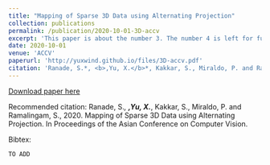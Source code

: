 ```yaml
---
title: "Mapping of Sparse 3D Data using Alternating Projection"
collection: publications
permalink: /publication/2020-10-01-3D-accv
excerpt: 'This paper is about the number 3. The number 4 is left for future work.'
date: 2020-10-01
venue: 'ACCV'
paperurl: 'http://yuxwind.github.io/files/3D-accv.pdf'
citation: 'Ranade, S.*, <b>,Yu, X.</b>*, Kakkar, S., Miraldo, P. and Ramalingam, S., 2020. Mapping of Sparse 3D Data using Alternating Projection. In Proceedings of the Asian Conference on Computer Vision.'
---
```


[Download paper here](http://yuxwind.github.io/files/3D-accv.pdf)

Recommended citation:
Ranade, S.*, <b>,Yu, X.</b>*, Kakkar, S., Miraldo, P. and Ramalingam, S., 2020. Mapping of
Sparse 3D Data using Alternating Projection. In Proceedings of the Asian
Conference on Computer Vision.

Bibtex:
```
TO ADD
```
